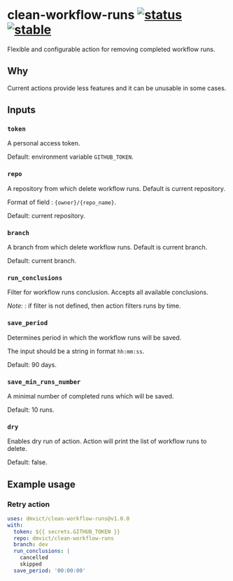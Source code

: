 
# clean-workflow-runs [![status](https://github.com/dmvict/clean-workflow-runs/actions/workflows/Publish.yml/badge.svg)](https://github.com/dmvict/clean-workflow-runs/actions/workflows/Publish.yml) [![stable](https://img.shields.io/badge/stability-stable-brightgreen.svg)](https://github.com/emersion/stability-badges#stable)

Flexible and configurable action for removing completed workflow runs.

## Why

Current actions provide less features and it can be unusable in some cases.

## Inputs

### `token`

A personal access token.

Default: environment variable `GITHUB_TOKEN`.

### `repo`

A repository from which delete workflow runs. Default is current repository.

Format of field : `{owner}/{repo_name}`.

Default: current repository.

### `branch`

A branch from which delete workflow runs. Default is current branch.

Default: current branch.

### `run_conclusions`

Filter for workflow runs conclusion. Accepts all available conclusions.

_Note:_ : if filter is not defined, then action filters runs by time.

### `save_period`

Determines period in which the workflow runs will be saved.

The input should be a string in format `hh:mm:ss`.

Default: 90 days.

### `save_min_runs_number`

A minimal number of completed runs which will be saved.

Default: 10 runs.

### `dry`

Enables dry run of action. Action will print the list of workflow runs to delete.

Default: false.

## Example usage

### Retry action

```yaml
uses: dmvict/clean-workflow-runs@v1.0.0
with:
  token: ${{ secrets.GITHUB_TOKEN }}
  repo: dmvict/clean-workflow-runs
  branch: dev
  run_conclusions: |
    cancelled
    skipped
  save_period: '00:00:00'
```


